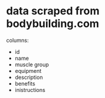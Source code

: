 # data scraped from bodybuilding.com

columns:
- id
- name
- muscle group
- equipment
- description
- benefits
- inistructions
